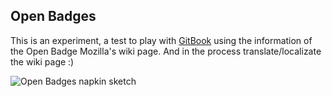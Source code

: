## Open Badges
This is an experiment, a test to play with [GitBook](http://www.gitbook.io/ "GitBook") using the information of the Open Badge Mozilla's wiki page.
And in the process translate/localizate the wiki page :)

![Open Badges napkin sketch](https://wiki.mozilla.org/images/thumb/8/8a/Open_Badges_napkin_sketch.png/800px-Open_Badges_napkin_sketch.png "Open Badges napkin sketch")
